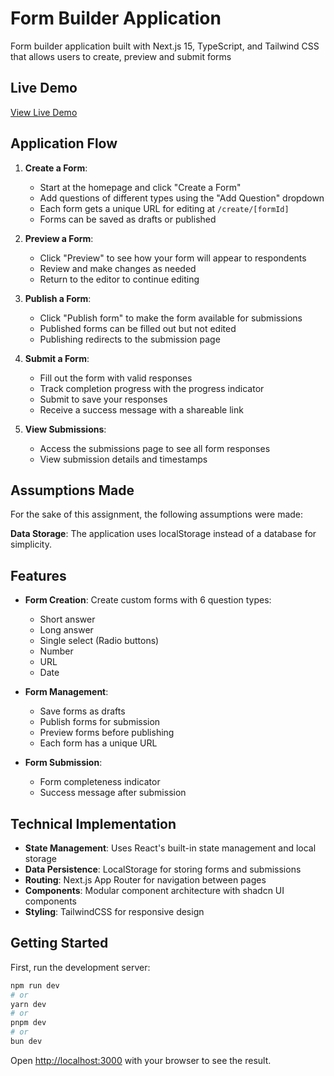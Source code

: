 # Form Builder Application

Form builder application built with Next.js 15, TypeScript, and Tailwind CSS that allows users to create, preview and submit forms

## Live Demo

[View Live Demo]()

## Application Flow

1. **Create a Form**:

   - Start at the homepage and click "Create a Form"
   - Add questions of different types using the "Add Question" dropdown
   - Each form gets a unique URL for editing at `/create/[formId]`
   - Forms can be saved as drafts or published

2. **Preview a Form**:

   - Click "Preview" to see how your form will appear to respondents
   - Review and make changes as needed
   - Return to the editor to continue editing

3. **Publish a Form**:

   - Click "Publish form" to make the form available for submissions
   - Published forms can be filled out but not edited
   - Publishing redirects to the submission page

4. **Submit a Form**:

   - Fill out the form with valid responses
   - Track completion progress with the progress indicator
   - Submit to save your responses
   - Receive a success message with a shareable link

5. **View Submissions**:
   - Access the submissions page to see all form responses
   - View submission details and timestamps

## Assumptions Made

For the sake of this assignment, the following assumptions were made:

**Data Storage**: The application uses localStorage instead of a database for simplicity.

## Features

- **Form Creation**: Create custom forms with 6 question types:

  - Short answer
  - Long answer
  - Single select (Radio buttons)
  - Number
  - URL
  - Date

- **Form Management**:

  - Save forms as drafts
  - Publish forms for submission
  - Preview forms before publishing
  - Each form has a unique URL

- **Form Submission**:

  - Form completeness indicator
  - Success message after submission

## Technical Implementation

- **State Management**: Uses React's built-in state management and local storage
- **Data Persistence**: LocalStorage for storing forms and submissions
- **Routing**: Next.js App Router for navigation between pages
- **Components**: Modular component architecture with shadcn UI components
- **Styling**: TailwindCSS for responsive design

## Getting Started

First, run the development server:

```bash
npm run dev
# or
yarn dev
# or
pnpm dev
# or
bun dev
```

Open [http://localhost:3000](http://localhost:3000) with your browser to see the result.
